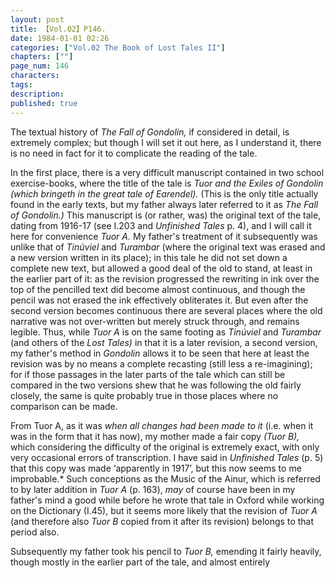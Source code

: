 ```yaml
---
layout: post
title: 【Vol.02】P146.
date: 1984-01-01 02:26
categories: ["Vol.02 The Book of Lost Tales II"]
chapters: [""]
page_num: 146
characters: 
tags: 
description: 
published: true
---
```


<p style="text-indent: 0;">
The textual history of <I>The Fall of Gondolin, </I>if considered in detail, is extremely complex; but though I will set it out here, as I understand it, there is no need in fact for it to complicate the reading of the tale.
</p>

In the first place, there is a very difficult manuscript contained in two school exercise-books, where the title of the tale is <I>Tuor and the Exiles of Gondolin (which bringeth in the great tale of Earendel). </I>(This is the only title actually found in the early texts, but my father always later referred to it as <I>The Fall of Gondolin.) </I>This manuscript is (or rather, was) the original text of the tale, dating from 1916-17 (see I.203 and <I>Unfinished Tales </I>p. 4), and I will call it here for convenience <I>Tuor A. </I>My father's treatment of it subsequently was unlike that of <I>Tinúviel </I>and <I>Turambar </I>(where the original text was erased and a new version written in its place); in this tale he did not set down a complete new text, but allowed a good deal of the old to stand, at least in the earlier part of it: as the revision progressed the rewriting in ink over the top of the pencilled text did become almost continuous, and though the pencil was not erased the ink effectively obliterates it. But even after the second version becomes continuous there are several places where the old narrative was not over-written but merely struck through, and remains legible. Thus, while <I>Tuor A </I>is on the same footing as <I>Tinúviel </I>and <I>Turambar </I>(and others of the <I>Lost Tales) </I>in that it is a later revision, a second version, my father's method in <I>Gondolin </I>allows it to be seen that here at least the revision was by no means a complete recasting (still less a re-imagining); for if those passages in the later parts of the tale which can still be compared in the two versions shew that he was following the old fairly closely, the same is quite probably true in those places where no comparison can be made.

From Tuor A, as it was <I>when all changes had been made to it </I>(i.e. when it was in the form that it has now), my mother made a fair copy <I>(Tuor B), </I>which considering the difficulty of the original is extremely exact, with only very occasional errors of transcription. I have said in <I>Unfinished Tales </I>(p. 5) that this copy was made ‘apparently in 1917’, but this now seems to me improbable.\* Such conceptions as the Music of the Ainur, which is referred to by later addition in <I>Tuor A </I>(p. 163), <I>may </I>of course have been in my father's mind a good while before he wrote that tale in Oxford while working on the Dictionary (I.45), but it seems more likely that the revision of <I>Tuor A </I>(and therefore also <I>Tuor B </I>copied from it after its revision) belongs to that period also.

Subsequently my father took his pencil to <I>Tuor B, </I>emending it fairly heavily, though mostly in the earlier part of the tale, and almost entirely


